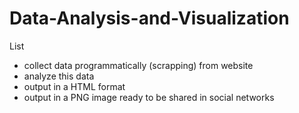 # Data-Analysis-and-Visualization

List
 - collect data programmatically (scrapping) from website
 - analyze this data 
 - output in a HTML format
 - output in a PNG image ready to be shared in social networks
